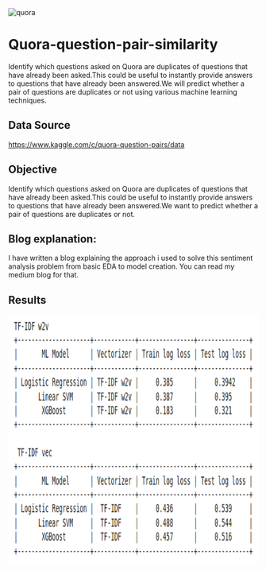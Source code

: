 <img src="https://zdnet4.cbsistatic.com/hub/i/2018/12/04/770f95d0-764b-4618-9609-5283e4d93966/quora.png" alt="quora" width="1000" height="300"> 


# Quora-question-pair-similarity
Identify which questions asked on Quora are duplicates of questions that have already been asked.This could be useful to instantly provide answers to questions that have already been answered.We will predict whether a pair of questions are duplicates or not using various machine learning techniques.

## Data Source
https://www.kaggle.com/c/quora-question-pairs/data

## Objective
Identify which questions asked on Quora are duplicates of questions that have already been asked.This could be useful to instantly provide answers to questions that have already been answered.We want to predict whether a pair of questions are duplicates or not.

## Blog explanation:
I have written a blog explaining the approach i used to solve this sentiment analysis problem from basic EDA to model creation. You can read my medium blog for that.

## Results

<img src="https://github.com/arunm8489/Quora-question-Pair-similarity/blob/master/images/quora.png" alt="quora_" width="800" height="500"> 
